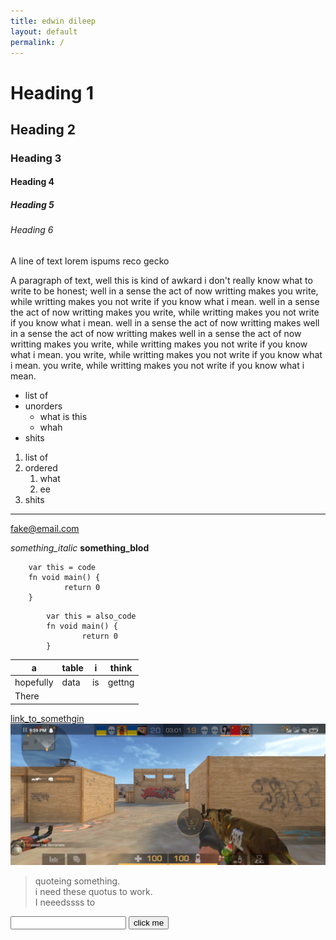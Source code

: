 ```yaml
---
title: edwin dileep
layout: default
permalink: /
---
```


# <span class="bright"> Heading 1 </span>
## Heading 2
### Heading 3
#### Heading 4
##### Heading 5
###### Heading 6

 A <span class="bright"> line </span> of text lorem ispums reco gecko

 A paragraph of text, well this is kind of awkard
 i don't really know what to write to be honest;
 well in a sense the act of now writting makes
 you write, while writting makes you not write
 if you know what i mean. well in a sense the act of now writting makes
 you write, while writting makes you not write
 if you know what i mean.
 well in a sense the act of now writting makes
 well in a sense the act of now writting makes
 well in a sense the act of now writting makes
 you write, while writting makes you not write
 if you know what i mean.
 you write, while writting makes you not write
 if you know what i mean.
 you write, while writting makes you not write
 if you know what i mean.

 - list of
 - unorders
    - what is this
    - whah
 - shits

 1. list of
 2. ordered
    1. what
    2. ee
 3. shits

 ___
 <fake@email.com>

 _something_italic_
 **something_blod**

        var this = code
        fn void main() {
                return 0
        }

```
        var this = also_code
        fn void main() {
                return 0
        }
```


 | a         | table | i  | think  |
 |-----------|-------|----|--------|
 | hopefully | data  | is | gettng |
 | There     |       |    |        |


[link_to_somethgin](https://xhamster.com)
![a picture of your mum](assets/img/IMG_009.jpg)

> quoteing something. <br/>
> i need these quotus to work. <br/>
> I neeedssss to <br/>

<input />
<button>click me</button>
